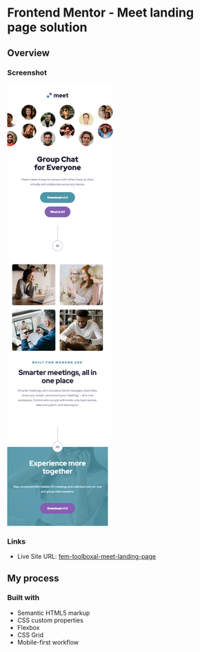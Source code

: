 # Frontend Mentor - Meet landing page solution

## Overview

### Screenshot

![screenshot of finished project](./Screenshot%202023-03-28%20at%2022-44-36%20Frontend%20Mentor%20Meet%20landing%20page.png)

### Links

- Live Site URL: [fem-toolboxal-meet-landing-page](https://fem-toolboxal-meet-landing-page.netlify.app/)

## My process

### Built with

- Semantic HTML5 markup
- CSS custom properties
- Flexbox
- CSS Grid
- Mobile-first workflow
